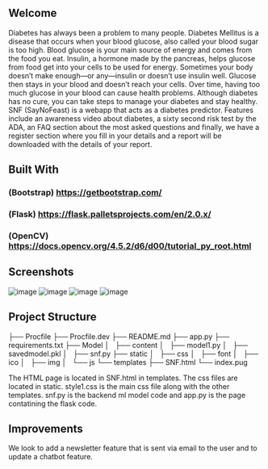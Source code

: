 ## Welcome
Diabetes has always been a problem to many people. Diabetes Mellitus is a disease that occurs when your blood glucose, also called your blood sugar is too high. Blood glucose is your main source of energy and comes from the food you eat. Insulin, a hormone made by the pancreas, helps glucose from food get into your cells to be used for energy. Sometimes your body doesn’t make enough—or any—insulin or doesn’t use insulin well. Glucose then stays in your blood and doesn’t reach your cells. Over time, having too much glucose in your blood can cause health problems. Although diabetes has no cure, you can take steps to manage your diabetes and stay healthy.
SNF (SayNoFeast) is a webapp that acts as a diabetes predictor. Features include an awareness video about diabetes, a sixty second risk test by the ADA, an FAQ section about the most asked questions and finally, we have a register section where you fill in your details and a report will be downloaded with the details of your report. 

## Built With
### (Bootstrap)  https://getbootstrap.com/  
### (Flask)  https://flask.palletsprojects.com/en/2.0.x/
### (OpenCV) https://docs.opencv.org/4.5.2/d6/d00/tutorial_py_root.html

## Screenshots
![image](https://user-images.githubusercontent.com/67377539/150679915-01c269cc-1558-4cde-9665-1aca0c3641f4.png)
![image](https://user-images.githubusercontent.com/67377539/150680034-c8065d92-d9d2-4d9f-b95c-f6300492b0bf.png)
![image](https://user-images.githubusercontent.com/67377539/150680056-88eeb508-0d8f-4c3d-a02a-fca4f6d67070.png)
![image](https://user-images.githubusercontent.com/67377539/150679768-6d02b4e8-1b9d-4efd-a8f7-a47ac0bb64a3.png)

## Project Structure


├── Procfile
├── Procfile.dev
├── README.md
├── app.py
├── requirements.txt
├── Model
│   ├── content
│   ├── model1.py
│   ├── savedmodel.pkl
│   ├── snf.py
├── static
│   ├── css
│   ├── font
│   ├── ico
│   ├── img
│   └── js
└── templates
    ├── SNF.html
    └── index.pug


The HTML page is located in SNF.html in templates. The css files are located in static. style1.css is the main css file along with the other templates. snf.py is the backend ml model code and app.py is the page contatining the flask code. 

## Improvements
We look to add a newsletter feature that is sent via email to the user and to update a chatbot feature. 

